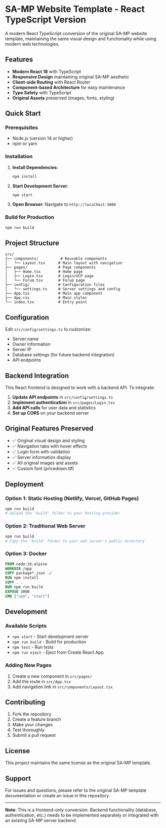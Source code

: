 # SA-MP Website Template - React TypeScript Version

A modern React TypeScript conversion of the original SA-MP website template, maintaining the same visual design and functionality while using modern web technologies.

## Features

- **Modern React 18** with TypeScript
- **Responsive Design** maintaining original SA-MP aesthetic
- **Client-side Routing** with React Router
- **Component-based Architecture** for easy maintenance
- **Type Safety** with TypeScript
- **Original Assets** preserved (images, fonts, styling)

## Quick Start

### Prerequisites
- Node.js (version 14 or higher)
- npm or yarn

### Installation

1. **Install Dependencies**:
   ```bash
   npm install
   ```

2. **Start Development Server**:
   ```bash
   npm start
   ```

3. **Open Browser**:
   Navigate to `http://localhost:3000`

### Build for Production

```bash
npm run build
```

## Project Structure

```
src/
├── components/          # Reusable components
│   └── Layout.tsx      # Main layout with navigation
├── pages/              # Page components
│   ├── Home.tsx        # Home page
│   ├── Login.tsx       # Login/UCP page
│   └── Forum.tsx       # Forum page
├── config/             # Configuration files
│   └── settings.ts     # Server settings and config
├── App.tsx             # Main app component
├── App.css             # Main styles
└── index.tsx           # Entry point
```

## Configuration

Edit `src/config/settings.ts` to customize:

- Server name
- Owner information
- Server IP
- Database settings (for future backend integration)
- API endpoints

## Backend Integration

This React frontend is designed to work with a backend API. To integrate:

1. **Update API endpoints** in `src/config/settings.ts`
2. **Implement authentication** in `src/pages/Login.tsx`
3. **Add API calls** for user data and statistics
4. **Set up CORS** on your backend server

## Original Features Preserved

- ✅ Original visual design and styling
- ✅ Navigation tabs with hover effects
- ✅ Login form with validation
- ✅ Server information display
- ✅ All original images and assets
- ✅ Custom font (pricedown.ttf)

## Deployment

### Option 1: Static Hosting (Netlify, Vercel, GitHub Pages)
```bash
npm run build
# Upload the 'build' folder to your hosting provider
```

### Option 2: Traditional Web Server
```bash
npm run build
# Copy the 'build' folder to your web server's public directory
```

### Option 3: Docker
```dockerfile
FROM node:16-alpine
WORKDIR /app
COPY package*.json ./
RUN npm install
COPY . .
RUN npm run build
EXPOSE 3000
CMD ["npm", "start"]
```

## Development

### Available Scripts

- `npm start` - Start development server
- `npm run build` - Build for production
- `npm test` - Run tests
- `npm run eject` - Eject from Create React App

### Adding New Pages

1. Create a new component in `src/pages/`
2. Add the route in `src/App.tsx`
3. Add navigation link in `src/components/Layout.tsx`

## Contributing

1. Fork the repository
2. Create a feature branch
3. Make your changes
4. Test thoroughly
5. Submit a pull request

## License

This project maintains the same license as the original SA-MP template.

## Support

For issues and questions, please refer to the original SA-MP template documentation or create an issue in this repository.

---

**Note**: This is a frontend-only conversion. Backend functionality (database, authentication, etc.) needs to be implemented separately or integrated with an existing SA-MP server backend.
